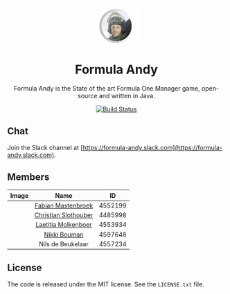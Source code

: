 <p align="center">
  <img src="https://github.com/fabianishere/formula-andy/blob/master/misc/artwork/logo.png?raw=true" width="100" alt="Formula Andy">
</p>
<h1 align="center">Formula Andy</h1>
<p align="center">
Formula Andy is the State of the art Formula One Manager game, open-source and
written in Java.
</p>
<p align="center">
  <a href="https://travis-ci.com/fabianishere/formula-andy">
    <img src="https://travis-ci.com/fabianishere/formula-andy.svg?token=bU4F3wsxcknXqXqbpdoi&branch=master" alt="Build Status">
  </a>
</p>

## Chat
Join the Slack channel at [https://formula-andy.slack.com](https://formula-andy.slack.com).

## Members
| Image         | Name                                                    | ID      |
| ------------- |:-------------------------------------------------------:| :------:|
|               | [Fabian Mastenbroek](https://github.com/fabianishere)   | 4552199 |
|               | [Christian Slothouber](https://github.com/ChristovS)    | 4485998 |
|               | [Laetitia Molkenboer](https://github.com/Lmolkenboar)   | 4553934 |
|               | [Nikki Bouman](https://github.com/NikkiBouman)          | 4597648 |
|               | Nils de Beukelaar                                       | 4557234 |

## License
The code is released under the MIT license. See the `LICENSE.txt` file.


